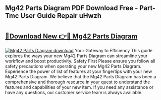## Mg42 Parts Diagram PDF Download Free - Part-Tmc User Guide Repair uHwzh

# <h2><a href="http://dfi6h2.blite.top/?on=Mg42+Parts+Diagram">🔗Download New 👉🔴 Mg42 Parts Diagram</a></h2>

[![Mg42 Parts Diagram download](https://i.imgur.com/lujVjoI.png)](http://dfi6h2.blite.top/?on=Mg42+Parts+Diagram)
Your Gateway to Efficiency This guide explores the ways your new Mg42 Parts Diagram can streamline your workflow and boost productivity. Safety First Please ensure you follow all safety precautions when operating your new Mg42 Parts Diagram. Experience the power of list of features at your fingertips with your new Mg42 Parts Diagram. We believe that the Mg42 Parts Diagram has been a comprehensive and thorough resource in your quest to understand the features and capabilities of your new item. If you need any assistance or have any questions, our customer service team is always available.
